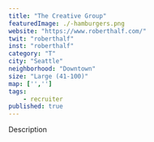 ```yaml
---
title: "The Creative Group"
featuredImage: ./-hamburgers.png
website: "https://www.roberthalf.com/"
twit: "roberthalf"
inst: "roberthalf"
category: "T"
city: "Seattle"
neighborhood: "Downtown"
size: "Large (41-100)"
map: ['','']
tags:
    - recruiter
published: true
---
```


Description

